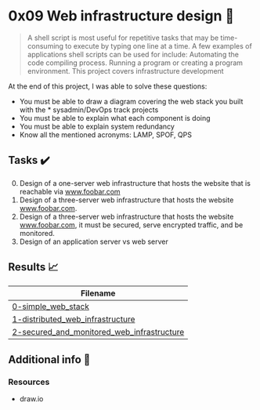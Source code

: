 # 0x09 Web infrastructure design :wrench:

> A shell script is most useful for repetitive tasks that may be time-consuming to execute by typing one line at a time. A few examples of applications shell scripts can be used for include: Automating the code compiling process. Running a program or creating a program environment. This project covers infrastructure development

At the end of this project, I was able to solve these questions:

* You must be able to draw a diagram covering the web stack you built with the * sysadmin/DevOps track projects
* You must be able to explain what each component is doing
* You must be able to explain system redundancy
* Know all the mentioned acronyms: LAMP, SPOF, QPS


## Tasks :heavy_check_mark:

0. Design of a one-server web infrastructure that hosts the website that is reachable via www.foobar.com
1. Design of a three-server web infrastructure that hosts the website www.foobar.com.
2. Design of a three-server web infrastructure that hosts the website www.foobar.com, it must be secured, serve encrypted traffic, and be monitored.
3. Design of an application server vs web server



## Results :chart_with_upwards_trend:

| Filename |
| ------ |
| [0-simple_web_stack](https://github.com/Tokaallah/alx-system_engineering-devops/blob/master/0x09-web_infrastructure_design/0-simple_web_stack)|
| [1-distributed_web_infrastructure](https://github.com/Tokaallah/alx-system_engineering-devops/blob/master/0x09-web_infrastructure_design/1-distributed_web_infrastructure)|
| [2-secured_and_monitored_web_infrastructure](https://github.com/Tokaallah/alx-system_engineering-devops/blob/master/0x09-web_infrastructure_design/2-secured_and_monitored_web_infrastructure)|


## Additional info :construction:
### Resources

- draw.io
